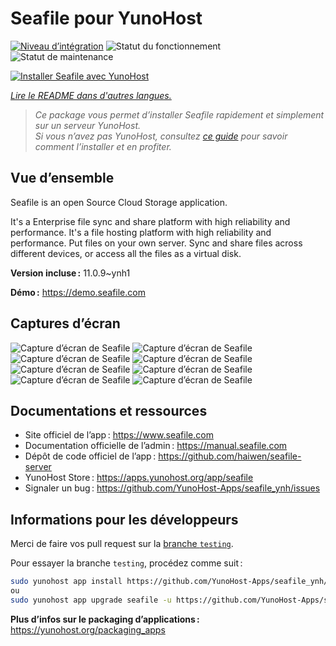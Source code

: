 <!--
Nota bene : ce README est automatiquement généré par <https://github.com/YunoHost/apps/tree/master/tools/readme_generator>
Il NE doit PAS être modifié à la main.
-->

# Seafile pour YunoHost

[![Niveau d’intégration](https://dash.yunohost.org/integration/seafile.svg)](https://dash.yunohost.org/appci/app/seafile) ![Statut du fonctionnement](https://ci-apps.yunohost.org/ci/badges/seafile.status.svg) ![Statut de maintenance](https://ci-apps.yunohost.org/ci/badges/seafile.maintain.svg)

[![Installer Seafile avec YunoHost](https://install-app.yunohost.org/install-with-yunohost.svg)](https://install-app.yunohost.org/?app=seafile)

*[Lire le README dans d'autres langues.](./ALL_README.md)*

> *Ce package vous permet d’installer Seafile rapidement et simplement sur un serveur YunoHost.*  
> *Si vous n’avez pas YunoHost, consultez [ce guide](https://yunohost.org/install) pour savoir comment l’installer et en profiter.*

## Vue d’ensemble

Seafile is an open Source Cloud Storage application.

It's a Enterprise file sync and share platform with high reliability and performance. It's a file hosting platform with high reliability and performance. Put files on your own server. Sync and share files across different devices, or access all the files as a virtual disk.


**Version incluse :** 11.0.9~ynh1

**Démo :** <https://demo.seafile.com>

## Captures d’écran

![Capture d’écran de Seafile](./doc/screenshots/access-logs.jpg)
![Capture d’écran de Seafile](./doc/screenshots/drive-client.png)
![Capture d’écran de Seafile](./doc/screenshots/file-history.png)
![Capture d’écran de Seafile](./doc/screenshots/file-locking.jpg)
![Capture d’écran de Seafile](./doc/screenshots/mobile-ios-client.jpg)
![Capture d’écran de Seafile](./doc/screenshots/sharing-dialog.png)
![Capture d’écran de Seafile](./doc/screenshots/sync-client.jpg)
![Capture d’écran de Seafile](./doc/screenshots/wiki_en.png)

## Documentations et ressources

- Site officiel de l’app : <https://www.seafile.com>
- Documentation officielle de l’admin : <https://manual.seafile.com>
- Dépôt de code officiel de l’app : <https://github.com/haiwen/seafile-server>
- YunoHost Store : <https://apps.yunohost.org/app/seafile>
- Signaler un bug : <https://github.com/YunoHost-Apps/seafile_ynh/issues>

## Informations pour les développeurs

Merci de faire vos pull request sur la [branche `testing`](https://github.com/YunoHost-Apps/seafile_ynh/tree/testing).

Pour essayer la branche `testing`, procédez comme suit :

```bash
sudo yunohost app install https://github.com/YunoHost-Apps/seafile_ynh/tree/testing --debug
ou
sudo yunohost app upgrade seafile -u https://github.com/YunoHost-Apps/seafile_ynh/tree/testing --debug
```

**Plus d’infos sur le packaging d’applications :** <https://yunohost.org/packaging_apps>
